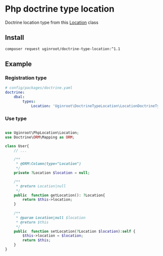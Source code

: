 # Php doctrine type location

Doctrine location type from this [Location](https://github.com/uginroot/php-location) class

## Install
```bash
composer request uginroot/doctrine-type-location:^1.1
```

## Example

### Registration type
```yaml
# config/packages/doctrine.yaml
doctrine:
    dbal:
        types:
            Location: 'Uginroot\DoctrineTypeLocation\LocationDoctrineType'
```

### Use type
```php

use Uginroot\PhpLocation\Location;
use Doctrine\ORM\Mapping as ORM;

class User{
    // ...

    /**
     * @ORM\Column(type="Location")
     */
    private ?Location $location = null;

    /**
     * @return Location|null
     */
    public  function getLocation(): ?Location{
        return $this->location;
    }
    
    /**
     * @param Location|null $location
     * @return $this
     */
    public  function setLocation(?Location $location):self {
        $this->location = $location;
        return $this;
    }
}
```
